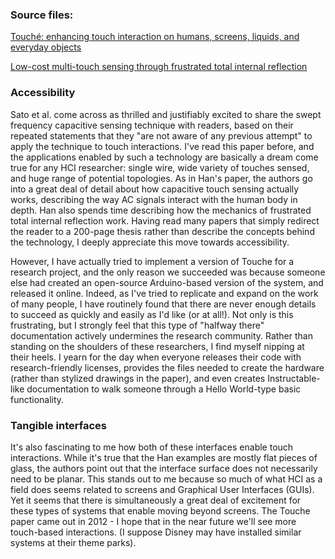### Source files:
[Touché: enhancing touch interaction on humans, screens, liquids, and everyday objects](http://dl.acm.org/citation.cfm?doid=2207676.2207743)

[Low-cost multi-touch sensing through frustrated total internal reflection](http://dl.acm.org/citation.cfm?doid=1095034.1095054)

### Accessibility
Sato et al. come across as thrilled and justifiably excited to share the swept frequency capacitive sensing technique with readers, based on their repeated statements that they "are not aware of any previous attempt" to apply the technique to touch interactions. I've read this paper before, and the applications enabled by such a technology are basically a dream come true for any HCI researcher: single wire, wide variety of touches sensed, and huge range of potential topologies. As in Han's paper, the authors go into a great deal of detail about how capacitive touch sensing actually works, describing the way AC signals interact with the human body in depth. Han also spends time describing how the mechanics of frustrated total internal reflection work. Having read many papers that simply redirect the reader to a 200-page thesis rather than describe the concepts behind the technology, I deeply appreciate this move towards accessibility. 

However, I have actually tried to implement a version of Touche for a research project, and the only reason we succeeded was because someone else had created an open-source Arduino-based version of the system, and released it online. Indeed, as I've tried to replicate and expand on the work of many people, I have routinely found that there are never enough details to succeed as quickly and easily as I'd like (or at all!). Not only is this frustrating, but I strongly feel that this type of "halfway there" documentation actively undermines the research community. Rather than standing on the shoulders of these researchers, I find myself nipping at their heels. I yearn for the day when everyone releases their code with research-friendly licenses, provides the files needed to create the hardware (rather than stylized drawings in the paper), and even creates Instructable-like documentation to walk someone through a Hello World-type basic functionality.

### Tangible interfaces
It's also fascinating to me how both of these interfaces enable touch interactions. While it's true that the Han examples are mostly flat pieces of glass, the authors point out that the interface surface does not necessarily need to be planar. This stands out to me because so much of what HCI as a field does seems related to screens and Graphical User Interfaces (GUIs). Yet it seems that there is simultaneously a great deal of excitement for these types of systems that enable moving beyond screens. The Touche paper came out in 2012 - I hope that in the near future we'll see more touch-based interactions. (I suppose Disney may have installed similar systems at their theme parks).
